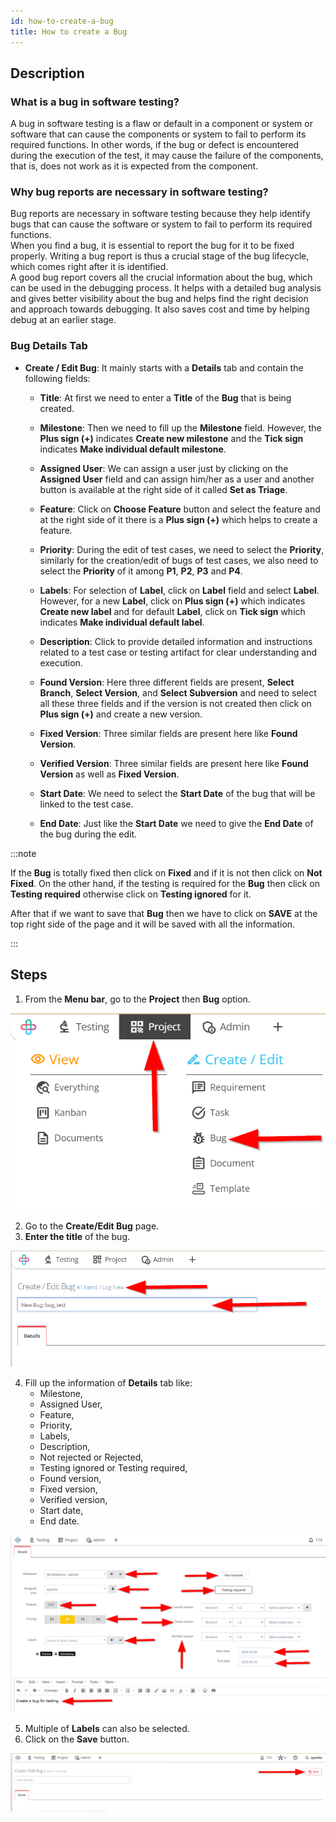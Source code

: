 ```yaml
---
id: how-to-create-a-bug
title: How to create a Bug
---
```


## Description

### What is a bug in software testing? 

A bug in software testing is a flaw or default in a component or system or software that can cause the components or system to fail to perform its required functions. In other words, if the bug or defect is encountered during the execution of the test, it may cause the failure of the components, that is, does not work as it is expected from the component.  

### Why bug reports are necessary in software testing? 

Bug reports are necessary in software testing because they help identify bugs that can cause the software or system to fail to perform its required functions.  
When you find a bug, it is essential to report the bug for it to be fixed properly. Writing a bug report is thus a crucial stage of the bug lifecycle, which comes right after it is identified.  
A good bug report covers all the crucial information about the bug, which can be used in the debugging process. It helps with a detailed bug analysis and gives better visibility about the bug and helps find the right decision and approach towards debugging. It also saves cost and time by helping debug at an earlier stage.

### Bug Details Tab

* **Create / Edit Bug**: It mainly starts with a **Details** tab and contain the following fields:
   
   * **Title**: At first we need to enter a **Title** of the **Bug** that is being created.

   * **Milestone**: Then we need to fill up the **Milestone** field. However, the **Plus sign (+)** indicates **Create new milestone** and the **Tick sign** indicates **Make individual default milestone**.

   * **Assigned User**: We can assign a user just by clicking on the **Assigned User** field and can assign him/her as a user and another button is available at the right side of it called **Set as Triage**.

   * **Feature**: Click on **Choose Feature** button and select the feature and at the right side of it there is a **Plus sign (+)** which helps to create a feature.

   * **Priority**: During the edit of test cases, we need to select the **Priority**, similarly for the creation/edit of bugs of test cases, we also need to select the **Priority** of it among **P1**, **P2**, **P3** and **P4**.

   * **Labels**: For selection of **Label**, click on **Label** field and select **Label**. However, for a new **Label**, click on **Plus sign (+)** which indicates **Create new label** and for default **Label**, click on **Tick sign** which indicates **Make individual default label**.

   * **Description**: Click to provide detailed information and instructions related to a test case or testing artifact for clear understanding and execution.

   * **Found Version**: Here three different fields are present, **Select Branch**, **Select Version**, and **Select Subversion** and need to select all these three fields and if the version is not created then click on **Plus sign (+)** and create a new version.

   * **Fixed Version**: Three similar fields are present here like **Found Version**.

   * **Verified Version**: Three similar fields are present here like **Found Version** as well as **Fixed Version**.

   * **Start Date**: We need to select the **Start Date** of the bug that will be linked to the test case.

   * **End Date**: Just like the **Start Date** we need to give the **End Date** of the bug during the edit.

:::note

   If the **Bug** is totally fixed then click on **Fixed** and if it is not then click on **Not Fixed**. On the other hand, if the testing is required for the **Bug** then click on **Testing required** otherwise click on **Testing ignored** for it.

   After that if we want to save that **Bug** then we have to click on **SAVE** at the top right side of the page and it will be saved with all the information.

:::

## Steps

1. From the **Menu bar**, go to the **Project** then **Bug** option.

![](/img/how-tos/how-to-create-a-bug/bug-option.png)

2. Go to the **Create/Edit Bug** page.
3. **Enter the title** of the bug.

![](/img/how-tos/how-to-create-a-bug/bug-page.png)

4. Fill up the information of **Details** tab like:
   * Milestone,
   * Assigned User,
   * Feature,
   * Priority,
   * Labels,
   * Description,
   * Not rejected or Rejected,
   * Testing ignored or Testing required,
   * Found version,
   * Fixed version,
   * Verified version,
   * Start date,
   * End date.

![](/img/how-tos/how-to-create-a-bug/bug-details.png)

5. Multiple of **Labels** can also be selected.
6. Click on the **Save** button.

![](/img/how-tos/how-to-create-a-bug/save-bug.png)

